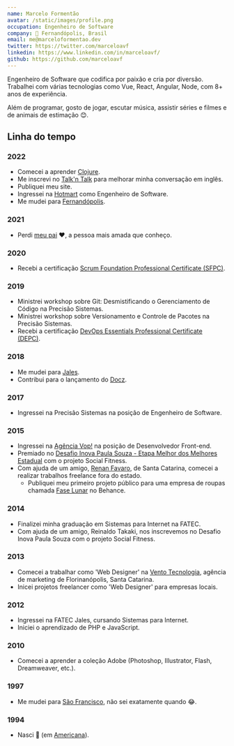 ```yaml
---
name: Marcelo Formentão
avatar: /static/images/profile.png
occupation: Engenheiro de Software
company: 📍 Fernandópolis, Brasil
email: me@marceloformentao.dev
twitter: https://twitter.com/marceloavf
linkedin: https://www.linkedin.com/in/marceloavf/
github: https://github.com/marceloavf
---
```


Engenheiro de Software que codifica por paixão e cria por diversão. Trabalhei com várias tecnologias como  Vue, React, Angular, Node, com 8+ anos de experiência.

Além de programar, gosto de jogar, escutar música, assistir séries e filmes e de animais de estimação 😊.

## Linha do tempo

### 2022

- Comecei a aprender [Clojure](https://clojure.org/api/cheatsheet).
- Me inscrevi no [Talk'n Talk](https://www.talkntalk.com.br/) para melhorar minha conversação em inglês.
- Publiquei meu site.
- Ingressei na [Hotmart](https://www.hotmart.com/) como Engenheiro de Software.
- Me mudei para [Fernandópolis](https://en.wikipedia.org/wiki/Fernand%C3%B3polis).

### 2021

- Perdi [meu pai](https://www.facebook.com/paulosergio.formentao) ❤️, a pessoa mais amada que conheço.

### 2020

- Recebi a certificação [Scrum Foundation Professional Certificate (SFPC)](https://certiprof.com/pages/scrum-foundation-professional-certificate-sfpc-en-sp).

### 2019

- Ministrei workshop sobre Git: Desmistificando o Gerenciamento de Código na Precisão Sistemas.
- Ministrei workshop sobre Versionamento e Controle de Pacotes na Precisão Sistemas.
- Recebi a certificação [DevOps Essentials Professional Certificate (DEPC)](https://certiprof.com/pages/devops-essentials-professional-certificate-depc).

### 2018

- Me mudei para [Jales](https://pt.wikipedia.org/wiki/Jales).
- Contribui para o lançamento do [Docz](https://github.com/doczjs/docz).

### 2017

- Ingressei na Precisão Sistemas na posição de Engenheiro de Software.

### 2015

- Ingressei na [Agência Vop!](https://www.agenciavop.com.br/) na posição de Desenvolvedor Front-end.
- Premiado no [Desafio Inova Paula Souza - Etapa Melhor dos Melhores Estadual](http://atribunanaweb.com.br/noticia/projeto-da-fatec-jales-foi-destaque-no-melhor-dos-melhores) com o projeto Social Fitness.
- Com ajuda de um amigo, [Renan Favaro](https://www.linkedin.com/in/renanrfavaro/), de Santa Catarina, comecei a realizar trabalhos freelance fora do estado.
  - Publiquei meu primeiro projeto público para uma empresa de roupas chamada [Fase Lunar](https://www.behance.net/gallery/25095881/Fase-Lunar) no Behance.

### 2014

- Finalizei minha graduação em Sistemas para Internet na FATEC.
- Com ajuda de um amigo, Reinaldo Takaki, nos inscrevemos no Desafio Inova Paula Souza com o projeto Social Fitness.

### 2013

- Comecei a trabalhar como 'Web Designer' na [Vento Tecnologia](https://www.behance.net/gallery/14305247/Identidade-Visual-Vento-Tecnologia), agência de marketing de Florinanópolis, Santa Catarina.
- Inicei projetos freelancer como 'Web Designer' para empresas locais.

### 2012

- Ingressei na FATEC Jales, cursando Sistemas para Internet.
- Iniciei o aprendizado de PHP e JavaScript.

### 2010

- Comecei a aprender a coleção Adobe (Photoshop, Illustrator, Flash, Dreamweaver, etc.).

### 1997

- Me mudei para [São Francisco](https://pt.wikipedia.org/wiki/S%C3%A3o_Francisco_(S%C3%A3o_Paulo)), não sei exatamente quando 😂.

### 1994

- Nasci 🥚 (em [Americana](https://pt.wikipedia.org/wiki/Americana)).
